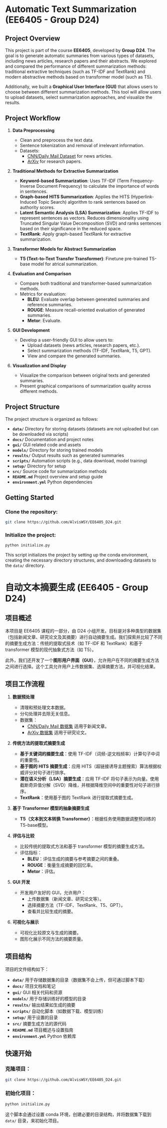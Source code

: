 # Automatic Text Summarization (EE6405 - Group D24)

## Project Overview

This project is part of the course **EE6405**, developed by **Group D24**. The goal is to generate automatic summaries from various types of datasets, including news articles, research papers and their abstracts. We explored and compared the performance of different summarization methods: traditional extractive techniques (such as TF-IDF and TextRank) and modern abstractive methods based on transformer model (such as T5).

Additionally, we built a **Graphical User Interface (GUI)** that allows users to choose between different summarization methods. This tool will allow users to upload datasets, select summarization approaches, and visualize the results.

## Project Workflow

1. **Data Preprocessing**
   - Clean and preprocess the text data.
   - Sentence tokenization and removal of irrelevant information.
   - Datasets:
     - [CNN/Daily Mail Dataset](https://huggingface.co/datasets/abisee/cnn_dailymail) for news articles.
     - [ArXiv](https://huggingface.co/datasets/ccdv/arxiv-summarization) for research papers.

2. **Traditional Methods for Extractive Summarization**
   - **Keyword-based Summarization**: Uses TF-IDF (Term Frequency-Inverse Document Frequency) to calculate the importance of words in sentences.
   - **Graph-based HITS Summarization**: Applies the HITS (Hyperlink-Induced Topic Search) algorithm to rank sentences based on authority scores.
   - **Latent Semantic Analysis (LSA) Summarization**: Applies TF-IDF to represent sentences as vectors. Reduces dimensionality using Truncated Singular Value Decomposition (SVD) and ranks sentences based on their significance in the reduced space.
   - **TextRank**: Apply graph-based TextRank for extractive summarization.

3. **Transformer Models for Abstract Summarization**
   - **T5 (Text-to-Text Transfer Transformer)**: Finetune pre-trained T5-base model for atrical summarization.

4. **Evaluation and Comparison**
   - Compare both traditional and transformer-based summarization methods.
   - Metrics for evaluation:
     - **BLEU**: Evaluate overlap between generated summaries and reference summaries.
     - **ROUGE**: Measure recall-oriented evaluation of generated summaries.
     - **Metor**: Evaluate.

5. **GUI Development**
   - Develop a user-friendly GUI to allow users to:
     - Upload datasets (news articles, research papers, etc.).
     - Select summarization methods (TF-IDF, TextRank, T5, GPT).
     - View and compare the generated summaries.

6. **Visualization and Display**
   - Visualize the comparison between original texts and generated summaries.
   - Present graphical comparisons of summarization quality across different methods.

## Project Structure

The project structure is organized as follows:

- **`data/`**               Directory for storing datasets (datasets are not uploaded but can be downloaded via scripts)
- **`docs/`**               Documentation and project notes
- **`gui/`**                GUI related code and assets
- **`models/`**             Directory for storing trained models
- **`results/`**            Output results such as generated summaries
- **`scripts/`**            Automation scripts (e.g., data download, model training)
- **`setup/`**              Directory for setup
- **`src/`**                Source code for summarization methods
- **`README.md`**           Project overview and setup guide
- **`environment.yml`**     Python dependencies

## Getting Started

### Clone the repository:
```bash
git clone https://github.com/AlvisWSY/EE6405_D24.git
```

### Initialize the project:
```bash
python initialize.py
```
This script initializes the project by setting up the conda environment, creating the necessary directory structures, and downloading datasets to the `data/` directory.

# 自动文本摘要生成 (EE6405 - Group D24)

## 项目概述

本项目是 EE6405 课程的一部分，由 D24 小组开发。目标是对多种类型的数据集（包括新闻文章、研究论文及其摘要）进行自动摘要生成。我们探索并比较了不同的摘要生成方法：传统的提取式技术（如 TF-IDF 和 TextRank）和基于 transformer 模型的现代抽象式方法（如 T5）。

此外，我们还开发了一个**图形用户界面（GUI）**，允许用户在不同的摘要生成方法之间进行选择。这个工具允许用户上传数据集、选择摘要方法，并可视化结果。

## 项目工作流程

1. **数据预处理**
   - 清理和预处理文本数据。
   - 分句处理并去除无关信息。
   - 数据集：
     - [CNN/Daily Mail 数据集](https://huggingface.co/datasets/abisee/cnn_dailymail) 适用于新闻文章。
     - [ArXiv 数据集](https://huggingface.co/datasets/ccdv/arxiv-summarization) 适用于研究论文。

2. **传统方法的提取式摘要生成**
   - **基于关键词的摘要生成**：使用 TF-IDF（词频-逆文档频率）计算句子中词的重要性。
   - **基于图的 HITS 摘要生成**：应用 HITS（超链接诱导主题搜索）算法根据权威评分对句子进行排序。
   - **潜在语义分析（LSA）摘要生成**：应用 TF-IDF 将句子表示为向量。使用截断奇异值分解（SVD）降维，并根据降维空间中的重要性对句子进行排序。
   - **TextRank**：使用基于图的 TextRank 进行提取式摘要生成。

3. **基于 Transformer 模型的抽象摘要生成**
   - **T5（文本到文本转换 Transformer）**：根据任务使用数据调整预训练的T5-base模型。

4. **评估与比较**
   - 比较传统的提取式方法和基于 transformer 模型的摘要生成方法。
   - 评估指标：
     - **BLEU**：评估生成的摘要与参考摘要之间的重叠。
     - **ROUGE**：衡量生成摘要的回忆率。
     - **Metor**：评估。

5. **GUI 开发**
   - 开发用户友好的 GUI，允许用户：
     - 上传数据集（新闻文章、研究论文等）。
     - 选择摘要方法（TF-IDF、TextRank、T5、GPT）。
     - 查看并比较生成的摘要。

6. **可视化与展示**
   - 可视化比较原文与生成的摘要。
   - 图形化展示不同方法的摘要质量。

## 项目结构

项目的文件结构如下：

- **`data/`**               用于存储数据集的目录（数据集不会上传，但可通过脚本下载）
- **`docs/`**               项目文档和笔记
- **`gui/`**                GUI 相关代码和资源
- **`models/`**             用于存储训练好的模型的目录
- **`results/`**            输出结果如生成的摘要
- **`scripts/`**            自动化脚本（如数据下载、模型训练）
- **`setup/`**              用于设置的目录
- **`src/`**                摘要生成方法的源代码
- **`README.md`**           项目概述与设置指南
- **`environment.yml`**     Python 依赖库

## 快速开始

### 克隆项目：
```bash
git clone https://github.com/AlvisWSY/EE6405_D24.git
```

### 初始化项目：
```bash
python initialize.py
```
这个脚本会通过设置 conda 环境，创建必要的目录结构，并将数据集下载到 `data/` 目录，来初始化项目。
